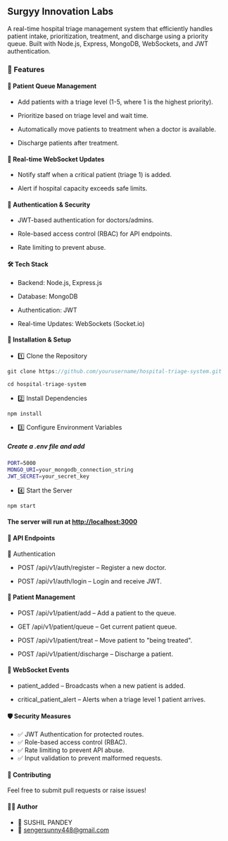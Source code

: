 ## Surgyy Innovation Labs

A real-time hospital triage management system that efficiently handles patient intake, prioritization, treatment, and discharge using a priority queue. Built with Node.js, Express, MongoDB, WebSockets, and JWT authentication.

### 📌 Features

#### 🏥 Patient Queue Management

- Add patients with a triage level (1-5, where 1 is the highest priority).

- Prioritize based on triage level and wait time.

- Automatically move patients to treatment when a doctor is available.

- Discharge patients after treatment.

#### 📡 Real-time WebSocket Updates

- Notify staff when a critical patient (triage 1) is added.

- Alert if hospital capacity exceeds safe limits.

#### 🔐 Authentication & Security

- JWT-based authentication for doctors/admins.

- Role-based access control (RBAC) for API endpoints.

- Rate limiting to prevent abuse.

#### 🛠 Tech Stack

- Backend: Node.js, Express.js

- Database: MongoDB

- Authentication: JWT

- Real-time Updates: WebSockets (Socket.io)

#### 🚀 Installation & Setup

- 1️⃣ Clone the Repository

```javascript
git clone https://github.com/yourusername/hospital-triage-system.git

cd hospital-triage-system
```

- 2️⃣ Install Dependencies

```javascript
npm install
```

- 3️⃣ Configure Environment Variables

##### Create a .env file and add

```bash
PORT=5000
MONGO_URI=your_mongodb_connection_string
JWT_SECRET=your_secret_key
```

- 4️⃣ Start the Server

```bash
npm start
```

#### The server will run at <http://localhost:3000>

#### 🏥 API Endpoints

👤 Authentication

- POST /api/v1/auth/register – Register a new doctor.

- POST /api/v1/auth/login – Login and receive JWT.

#### 🏥 Patient Management

- POST /api/v1/patient/add – Add a patient to the queue.

- GET /api/v1/patient/queue – Get current patient queue.

- POST /api/v1/patient/treat – Move patient to "being treated".

- POST /api/v1/patient/discharge – Discharge a patient.

#### 📡 WebSocket Events

- patient_added – Broadcasts when a new patient is added.

- critical_patient_alert – Alerts when a triage level 1 patient arrives.

#### 🛡 Security Measures

- ✅ JWT Authentication for protected routes.
- ✅ Role-based access control (RBAC).
- ✅ Rate limiting to prevent API abuse.
- ✅ Input validation to prevent malformed requests.

#### 🤝 Contributing

Feel free to submit pull requests or raise issues!

#### 🧑‍💻 Author

- 👤 SUSHIL PANDEY
- 📧 <sengersunny448@gmail.com>

